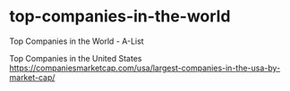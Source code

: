 # top-companies-in-the-world
Top Companies in the World - A-List

Top Companies in the United States
https://companiesmarketcap.com/usa/largest-companies-in-the-usa-by-market-cap/
